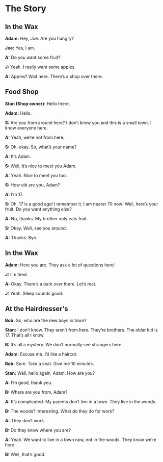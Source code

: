 # The Story

## In the Wax
__Adam:__ Hey, Joe. Are you hungry?

__Joe:__ Yes, I am.

__A:__ Do you want some fruit?

__J:__ Yeah. I really want some apples.

__A:__ Apples? Wait here. There’s a shop over there.

## Food Shop

__Stan (Shop owner):__ Hello there.

__Adam:__ Hello.

__S:__ Are you from around here? I don’t know you and this is a small town. I know everyone here.

__A:__ Yeah, we’re not from here.

__S:__ Oh, okay. So, what’s your name?

__A:__ It’s Adam.

__S:__ Well, it’s nice to meet you Adam.

__A:__ Yeah. Nice to meet you too.

__S:__ How old are you, Adam?

__A:__ I’m 17.

__S:__ Oh. 17 is a good age! I remember it. I am nearer 70 now! Well, here’s your fruit. Do you want anything else?

__A:__ No, thanks. My brother only eats fruit.

__S:__ Okay. Well, see you around.

__A:__ Thanks. Bye.

## In the Wax

__Adam:__ Here you are. They ask a lot of questions here!

__J:__ I’m tired.

__A:__ Okay. There’s a park over there. Let’s rest.

__J:__ Yeah. Sleep sounds good.

## At the Hairdresser's

__Bob:__ So, who are the new boys in town?

__Stan:__ I don’t know. They aren’t from here. They’re brothers. The older kid is 17. That’s all I know.

__B:__ It’s all a mystery. We don’t normally see strangers here.

__Adam:__ Excuse me. I’d like a haircut.

__Bob:__ Sure. Take a seat. Give me 10 minutes.

__Stan:__ Well, hello again, Adam. How are you?

__A:__ I’m good, thank you.

__B:__ Where are you from, Adam?

__A:__ It’s complicated. My parents don’t live in a town. They live in the woods.

__B:__ The woods? Interesting. What do they do for work?

__A:__ They don’t work.

__B:__ Do they know where you are?

__A:__ Yeah. We want to live in a town now, not in the woods. They know we’re here.

__B:__ Well, that’s good.